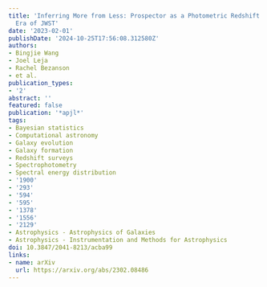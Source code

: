 ```yaml
---
title: 'Inferring More from Less: Prospector as a Photometric Redshift Engine in the
  Era of JWST'
date: '2023-02-01'
publishDate: '2024-10-25T17:56:08.312580Z'
authors:
- Bingjie Wang
- Joel Leja
- Rachel Bezanson
- et al.
publication_types:
- '2'
abstract: ''
featured: false
publication: '*apjl*'
tags:
- Bayesian statistics
- Computational astronomy
- Galaxy evolution
- Galaxy formation
- Redshift surveys
- Spectrophotometry
- Spectral energy distribution
- '1900'
- '293'
- '594'
- '595'
- '1378'
- '1556'
- '2129'
- Astrophysics - Astrophysics of Galaxies
- Astrophysics - Instrumentation and Methods for Astrophysics
doi: 10.3847/2041-8213/acba99
links:
- name: arXiv
  url: https://arxiv.org/abs/2302.08486
---
```

